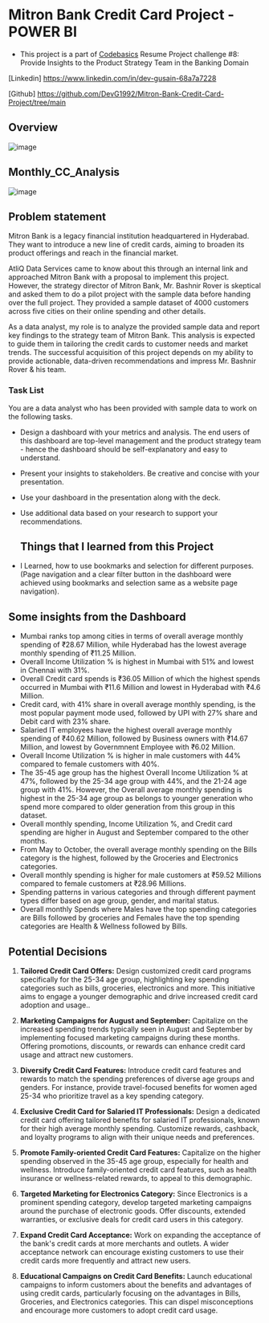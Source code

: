 # Mitron Bank Credit Card Project - POWER BI
- This project is a part of [Codebasics](https://codebasics.io/challenge/codebasics-resume-project-challenge) Resume Project challenge #8: Provide Insights to the Product Strategy Team in the Banking Domain
  
[Linkedin] https://www.linkedin.com/in/dev-gusain-68a7a7228

[Github] https://github.com/DevG1992/Mitron-Bank-Credit-Card-Project/tree/main

## Overview

![image](https://github.com/user-attachments/assets/3e8f7dbc-946a-48d1-bd0a-b691eefd81a7)

 

 ## Monthly_CC_Analysis

 ![image](https://github.com/user-attachments/assets/991a0d6a-5123-425a-a3e9-fa31a2d0506e)



## Problem statement

Mitron Bank is a legacy financial institution headquartered in Hyderabad. They want to introduce a new line of credit cards, aiming to broaden its product offerings and reach in the financial market.

AtliQ Data Services came to know about this through an internal link and approached Mitron Bank with a proposal to implement this project. However, the strategy director of Mitron Bank, Mr. Bashnir Rover is skeptical and asked them to do a pilot project with the sample data before handing over the full project. They provided a sample dataset of 4000 customers across five cities on their online spending and other details.

As a data analyst, my role is to analyze the provided sample data and report key findings to the strategy team of Mitron Bank. This analysis is expected to guide them in tailoring the credit cards to customer needs and market trends. 
The successful acquisition of this project depends on my ability to provide actionable, data-driven recommendations and impress Mr. Bashnir Rover & his team.

### Task List
You are a data analyst who has been provided with sample data to work on the following tasks.
- Design a dashboard with your metrics and analysis. The end users of this dashboard are top-level management and the product strategy team - hence the dashboard should be self-explanatory and easy to understand.
- Present your insights to stakeholders. Be creative and concise with your presentation.
- Use your dashboard in the presentation along with the deck.
- Use additional data based on your research to support your recommendations.

  ## Things that I learned from this Project
- I Learned, how to use bookmarks and selection for different purposes. (Page navigation and a clear filter button in the dashboard were achieved using bookmarks and selection same as a website page navigation).


## Some insights from the Dashboard

- Mumbai ranks top among cities in terms of overall average monthly spending of ₹28.67 Million, while Hyderabad has the lowest average monthly spending of ₹11.25 Million.
- Overall Income Utilization % is highest in Mumbai with 51% and lowest in Chennai with 31%.
- Overall Credit card spends is ₹36.05 Million of which the highest spends occurred in Mumbai with ₹11.6 Million and lowest in Hyderabad with ₹4.6 Million.
- Credit card, with 41% share in overall average monthly spending, is the most popular payment mode used, followed by UPI with 27% share and Debit card with 23% share.
- Salaried IT employees have the highest overall average monthly spending of ₹40.62 Million, followed by Business owners with ₹14.67 Million, and lowest by Governmnent Employee with ₹6.02 Million.
- Overall Income Utilization % is higher in male customers with 44% compared to female customers with 40%.
- The 35-45 age group has the highest Overall Income Utilization % at 47%, followed by the 25-34 age group with 44%, and the 21-24 age group with 41%. However, the Overall average monthly spending is highest in the 25-34 age group as belongs to younger generation who spend more compared to older generation from this group in this dataset.
- Overall monthly spending, Income Utilization %, and Credit card spending are higher in August and September compared to the other months.
- From May to October, the overall average monthly spending on the Bills category is the highest, followed by the Groceries and Electronics categories.
- Overall monthly spending is higher for male customers at ₹59.52 Millions compared to female customers at ₹28.96 Millions.
- Spending patterns in various categories and through different payment types differ based on age group, gender, and marital status.
- Overall monthly Spends where Males have the top spending categories are Bills followed by groceries and Females have the top spending categories are Health & Wellness followed by Bills.
  
## Potential Decisions

1. **Tailored Credit Card Offers:** Design customized credit card programs specifically for the 25-34 age group, highlighting key spending categories such as bills, groceries, electronics and more. This initiative aims to engage a younger demographic and drive increased credit card adoption and usage..

2. **Marketing Campaigns for August and September:** Capitalize on the increased spending trends typically seen in August and September by implementing focused marketing campaigns during these months. Offering promotions, discounts, or rewards can enhance credit card usage and attract new customers.

3. **Diversify Credit Card Features:** Introduce credit card features and rewards to match the spending preferences of diverse age groups and genders. For instance, provide travel-focused benefits for women aged 25-34 who prioritize travel as a key spending category.

4. **Exclusive Credit Card for Salaried IT Professionals:** Design a dedicated credit card offering tailored benefits for salaried IT professionals, known for their high average monthly spending. Customize rewards, cashback, and loyalty programs to align with their unique needs and preferences.

5. **Promote Family-oriented Credit Card Features:** Capitalize on the higher spending observed in the 35-45 age group, especially for health and wellness. Introduce family-oriented credit card features, such as health insurance or wellness-related rewards, to appeal to this demographic.

6. **Targeted Marketing for Electronics Category:** Since Electronics is a prominent spending category, develop targeted marketing campaigns around the purchase of electronic goods. Offer discounts, extended warranties, or exclusive deals for credit card users in this category.

7. **Expand Credit Card Acceptance:** Work on expanding the acceptance of the bank's credit cards at more merchants and outlets. A wider acceptance network can encourage existing customers to use their credit cards more frequently and attract new users.

8. **Educational Campaigns on Credit Card Benefits:** Launch educational campaigns to inform customers about the benefits and advantages of using credit cards, particularly focusing on the advantages in Bills, Groceries, and Electronics categories. This can dispel misconceptions and encourage more customers to adopt credit card usage.
